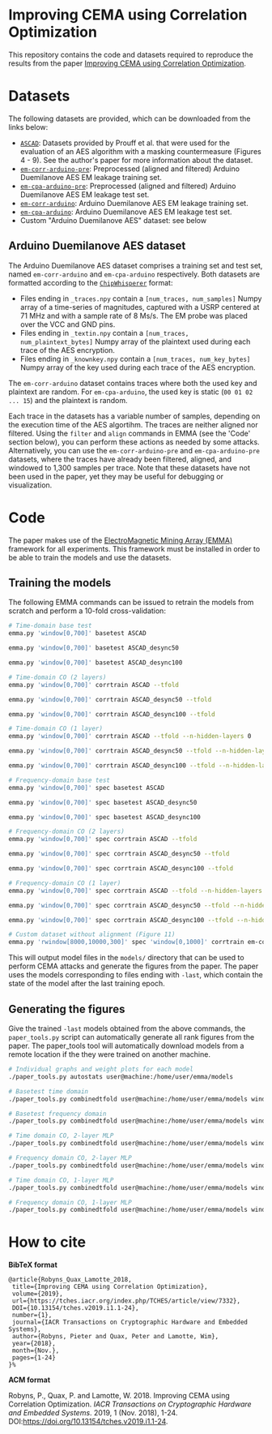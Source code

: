 # Improving CEMA using Correlation Optimization

This repository contains the code and datasets required to reproduce the results from the paper [Improving CEMA using Correlation Optimization](https://tches.iacr.org/index.php/TCHES/article/view/7332).

# Datasets

The following datasets are provided, which can be downloaded from the links below:

- [`ASCAD`](https://github.com/ANSSI-FR/ASCAD): Datasets provided by Prouff et al. that were used for the evaluation of an AES algorithm with a masking countermeasure (Figures 4 - 9). See the author's paper for more information about the dataset.
- [`em-corr-arduino-pre`](https://drive.google.com/file/d/1pGYh-C6cSoVUwssfbgTryoc2Fbk9o4AB/view?usp=sharing): Preprocessed (aligned and filtered) Arduino Duemilanove AES EM leakage training set.
- [`em-cpa-arduino-pre`](https://drive.google.com/file/d/1Qhf-yuHspw66dnkMBFIYsr6fls2HyF2_/view?usp=sharing): Preprocessed (aligned and filtered) Arduino Duemilanove AES EM leakage test set.
- [`em-corr-arduino`](https://drive.google.com/file/d/1Vdi0EmfgIqEQvhcL2cBtn76PfLb2azaw/view?usp=sharing): Arduino Duemilanove AES EM leakage training set.
- [`em-cpa-arduino`](https://drive.google.com/file/d/1qB3KhwvexCe-s9NbIzR9QYp9VHkhVpVb/view?usp=sharing): Arduino Duemilanove AES EM leakage test set.
- Custom "Arduino Duemilanove AES" dataset: see below

## Arduino Duemilanove AES dataset
The Arduino Duemilanove AES dataset comprises a training set and test set, named `em-corr-arduino` and `em-cpa-arduino` respectively. Both datasets are formatted according to the [`ChipWhisperer`](https://newae.com/tools/chipwhisperer/) format:

- Files ending in `_traces.npy` contain a `[num_traces, num_samples]` Numpy array of a time-series of magnitudes, captured with a USRP centered at 71 MHz and with a sample rate of 8 Ms/s. The EM probe was placed over the VCC and GND pins.
- Files ending in `_textin.npy` contain a `[num_traces, num_plaintext_bytes]` Numpy array of the plaintext used during each trace of the AES encryption.
- Files ending in `_knownkey.npy` contain a `[num_traces, num_key_bytes]` Numpy array of the key used during each trace of the AES encryption.

The `em-corr-arduino` dataset contains traces where both the used key and plaintext are random. For `em-cpa-arduino`, the used key is static (`00 01 02 ... 15`) and the plaintext is random.

Each trace in the datasets has a variable number of samples, depending on the execution time of the AES algortihm. The traces are neither aligned nor filtered. Using the `filter` and `align` commands in EMMA (see the 'Code' section below), you can perform these actions as needed by some attacks. Alternatively, you can use the `em-corr-arduino-pre` and `em-cpa-arduino-pre` datasets, where the traces have already been filtered, aligned, and windowed to 1,300 samples per trace. Note that these datasets have not been used in the paper, yet they may be useful for debugging or visualization.


# Code
The paper makes use of the [ElectroMagnetic Mining Array (EMMA)](https://github.com/rpp0/emma) framework for all experiments. This framework must be installed in order to be able to train the models and use the datasets.

## Training the models
The following EMMA commands can be issued to retrain the models from scratch and perform a 10-fold cross-validation:

```bash
# Time-domain base test
emma.py 'window[0,700]' basetest ASCAD

emma.py 'window[0,700]' basetest ASCAD_desync50

emma.py 'window[0,700]' basetest ASCAD_desync100

# Time-domain CO (2 layers)
emma.py 'window[0,700]' corrtrain ASCAD --tfold

emma.py 'window[0,700]' corrtrain ASCAD_desync50 --tfold

emma.py 'window[0,700]' corrtrain ASCAD_desync100 --tfold

# Time-domain CO (1 layer)
emma.py 'window[0,700]' corrtrain ASCAD --tfold --n-hidden-layers 0

emma.py 'window[0,700]' corrtrain ASCAD_desync50 --tfold --n-hidden-layers 0

emma.py 'window[0,700]' corrtrain ASCAD_desync100 --tfold --n-hidden-layers 0

# Frequency-domain base test
emma.py 'window[0,700]' spec basetest ASCAD

emma.py 'window[0,700]' spec basetest ASCAD_desync50

emma.py 'window[0,700]' spec basetest ASCAD_desync100

# Frequency-domain CO (2 layers)
emma.py 'window[0,700]' spec corrtrain ASCAD --tfold

emma.py 'window[0,700]' spec corrtrain ASCAD_desync50 --tfold

emma.py 'window[0,700]' spec corrtrain ASCAD_desync100 --tfold

# Frequency-domain CO (1 layer)
emma.py 'window[0,700]' spec corrtrain ASCAD --tfold --n-hidden-layers 0

emma.py 'window[0,700]' spec corrtrain ASCAD_desync50 --tfold --n-hidden-layers 0

emma.py 'window[0,700]' spec corrtrain ASCAD_desync100 --tfold --n-hidden-layers 0

# Custom dataset without alignment (Figure 11)
emma.py 'rwindow[8000,10000,300]' spec 'window[0,1000]' corrtrain em-corr-arduino --valset em-cpa-arduino --batch-size 4096 --epochs 100 --max-cache 0
```

This will output model files in the `models/` directory that can be used to perform CEMA attacks and generate the figures from the paper. The paper uses the models corresponding to files ending with `-last`, which contain the state of the model after the last training epoch.

## Generating the figures
Give the trained `-last` models obtained from the above commands, the `paper_tools.py` script can automatically generate all rank figures from the paper. The paper_tools tool will automatically download models from a remote location if the they were trained on another machine.

```bash
# Individual graphs and weight plots for each model
./paper_tools.py autostats user@machine:/home/user/emma/models

# Basetest time domain
./paper_tools.py combinedtfold user@machine:/home/user/emma/models window0-700-basetest basetest

# Basetest frequency domain
./paper_tools.py combinedtfold user@machine:/home/user/emma/models window0-700-spec-basetest basetest

# Time domain CO, 2-layer MLP
./paper_tools.py combinedtfold user@machine:/home/user/emma/models window0-700-corrtrain aicorrnet-h1-leakyrelu-bn

# Frequency domain CO, 2-layer MLP
./paper_tools.py combinedtfold user@machine:/home/user/emma/models window0-700-spec-corrtrain aicorrnet-h1-leakyrelu-bn

# Time domain CO, 1-layer MLP
./paper_tools.py combinedtfold user@machine:/home/user/emma/models window0-700-corrtrain aicorrnet-h0-leakyrelu-bn

# Frequency domain CO, 1-layer MLP
./paper_tools.py combinedtfold user@machine:/home/user/emma/models window0-700-spec-corrtrain aicorrnet-h0-leakyrelu-bn
```

# How to cite

**BibTeX format**
```
@article{Robyns_Quax_Lamotte_2018,
 title={Improving CEMA using Correlation Optimization},
 volume={2019},
 url={https://tches.iacr.org/index.php/TCHES/article/view/7332},
 DOI={10.13154/tches.v2019.i1.1-24},
 number={1},
 journal={IACR Transactions on Cryptographic Hardware and Embedded Systems},
 author={Robyns, Pieter and Quax, Peter and Lamotte, Wim},
 year={2018},
 month={Nov.},
 pages={1-24}
}%      
```

**ACM format**

Robyns, P., Quax, P. and Lamotte, W. 2018. Improving CEMA using Correlation Optimization. *IACR Transactions on Cryptographic Hardware and Embedded Systems*. 2019, 1 (Nov. 2018), 1-24. DOI:https://doi.org/10.13154/tches.v2019.i1.1-24.
